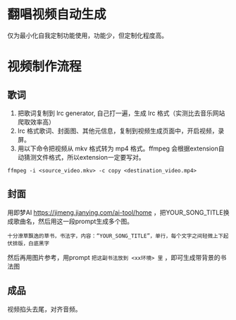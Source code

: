 # 翻唱视频自动生成

仅为最小化自我定制功能使用，功能少，但定制化程度高。

# 视频制作流程

## 歌词
1. 把歌词复制到 lrc generator, 自己打一遍，生成 lrc 格式（实测比去音乐网站爬取效率高）
2. lrc 格式歌词、封面图、其他元信息，复制到视频生成页面中，开启视频，录屏。
3. 用以下命令把视频从 mkv 格式转为 mp4 格式。ffmpeg 会根据extension自动猜测文件格式，所以extension一定要写对。
```
ffmpeg -i <source_video.mkv> -c copy <destination_video.mp4>
```

## 封面
用即梦AI https://jimeng.jianying.com/ai-tool/home ，把YOUR_SONG_TITLE换成歌曲名，然后用这一段prompt生成多个图。


```
十分潦草飘逸的草书，书法字，内容：“YOUR_SONG_TITLE”，单行，每个文字之间轻微上下起伏排版，白底黑字
```

然后再用图片参考，用prompt `把这副书法放到 <xx环境> 里` ，即可生成带背景的书法图

## 成品

视频掐头去尾，对齐音频。